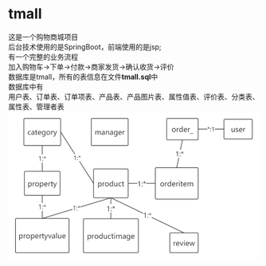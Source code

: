 # tmall
这是一个购物商城项目<br>
后台技术使用的是SpringBoot，前端使用的是jsp;<br>
有一个完整的业务流程 <br>
加入购物车->下单->付款->商家发货->确认收货->评价<br>
数据库是tmall，所有的表信息在文件**tmall.sql**中<br>
数据库中有<br>
用户表、订单表、订单项表、产品表、产品图片表、属性值表、评价表、分类表、属性表、管理者表<br>
![image](https://github.com/xcw233/tmall/blob/master/tableRelationship.png)

